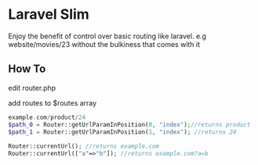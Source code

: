 # Laravel Slim
Enjoy the benefit of control over basic routing like laravel. e.g website/movies/23 without the bulkiness that comes with it


## How To

edit router.php

add routes to $routes array


```php
example.com/product/24
$path_0 = Router::getUrlParamInPosition(0, "index");//returns product
$path_1 = Router::getUrlParamInPosition(1, "index"); //returns 24 
 
Router::currentUrl(); //returns example.com
Router::currentUrl(["a"=>"b"]); //returns example.com?a=b

```
